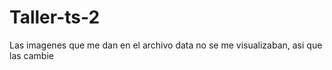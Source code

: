 # Taller-ts-2

Las imagenes que me dan en el archivo data no se me visualizaban, asi que las cambie 
